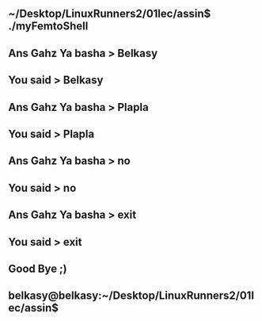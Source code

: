 ## ~/Desktop/LinuxRunners2/01lec/assin$ ./myFemtoShell
## Ans Gahz Ya basha > Belkasy
## You said > Belkasy
## Ans Gahz Ya basha > Plapla
## You said > Plapla
## Ans Gahz Ya basha > no
## You said > no
## Ans Gahz Ya basha > exit
## You said > exit
## Good Bye ;)
## belkasy@belkasy:~/Desktop/LinuxRunners2/01lec/assin$
